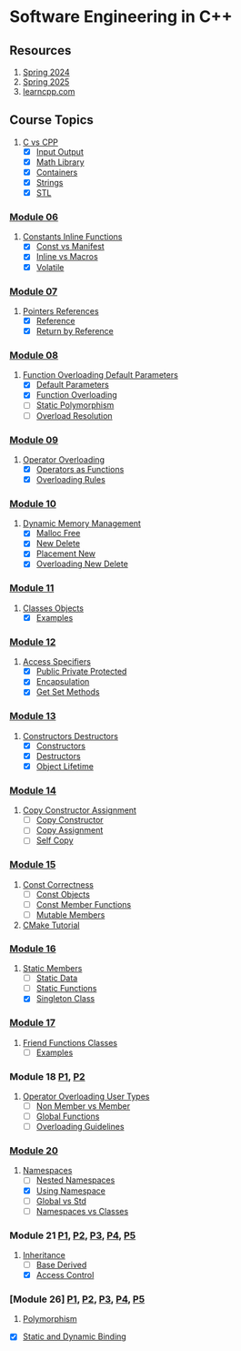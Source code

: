 # Software Engineering in C++

## Resources

1. [Spring 2024](https://cse.iitkgp.ac.in/~sourangshu/coursefiles/cs20202_2024s.html)
1. [Spring 2025](https://jibesh.com/teaching_se_2025.html)
1. [learncpp.com](https://www.learncpp.com/)
    
## Course Topics

1.  [C vs CPP](./01_C_vs_CPP)
 	- [x] [Input Output](./01_C_vs_CPP/01_Input_Output)
 	- [x] [Math Library](./01_C_vs_CPP/02_Math_Library)
 	- [x] [Containers](./01_C_vs_CPP/03_Containers)
 	- [x] [Strings](./01_C_vs_CPP/04_Strings)
 	- [x] [STL](./01_C_vs_CPP/05_STL)

### [Module 06](https://cse.iitkgp.ac.in/~sourangshu/coursefiles/se24s/W2-C1-reference-pointer.pdf)
1.  [Constants Inline Functions](./02_Constants_Inline_Functions)
 	- [x] [Const vs Manifest](./02_Constants_Inline_Functions/01_Const_vs_Manifest)
 	- [x] [Inline vs Macros](./02_Constants_Inline_Functions/02_Inline_vs_Macros)
 	- [x] [Volatile](./02_Constants_Inline_Functions/03_Volatile)

### [Module 07](https://cse.iitkgp.ac.in/~sourangshu/coursefiles/se24s/W2-C1-reference-pointer.pdf)
1.  [Pointers References](./03_Pointers_References)
 	- [x] [Reference](./03_Pointers_References/01_Reference)
 	- [x] [Return by Reference](./03_Pointers_References/02_Return_by_Reference)

### [Module 08](https://cse.iitkgp.ac.in/~sourangshu/coursefiles/se24s/W2-C2-default-function-overloading.pdf)
1.  [Function Overloading Default Parameters](./04_Function_Overloading_Default_Parameters)
 	- [x] [Default Parameters](./04_Function_Overloading_Default_Parameters/01_Default_Parameters)
 	- [x] [Function Overloading](./04_Function_Overloading_Default_Parameters/02_Function_Overloading)
 	- [ ] [Static Polymorphism](./04_Function_Overloading_Default_Parameters/03_Static_Polymorphism)
 	- [ ] [Overload Resolution](./04_Function_Overloading_Default_Parameters/04_Overload_Resolution)

### [Module 09](https://cse.iitkgp.ac.in/~sourangshu/coursefiles/se24s/W2-C3-operator-overloading.pdf)
1.  [Operator Overloading](./05_Operator_Overloading)
 	- [x] [Operators as Functions](./05_Operator_Overloading/01_Operators_as_Functions)
 	- [x] [Overloading Rules](./05_Operator_Overloading/02_Overloading_Rules)

### [Module 10](https://cse.iitkgp.ac.in/~sourangshu/coursefiles/se24s/W3-C1-dynamic-memory.pdf) 
1.  [Dynamic Memory Management](./06_Dynamic_Memory_Management)
 	- [x] [Malloc Free](./06_Dynamic_Memory_Management/01_Malloc_Free)
 	- [x] [New Delete](./06_Dynamic_Memory_Management/02_New_Delete)
 	- [x] [Placement New](./06_Dynamic_Memory_Management/03_Placement_New)
 	- [x] [Overloading New Delete](./06_Dynamic_Memory_Management/04_Overloading_New_Delete)

### [Module 11](https://cse.iitkgp.ac.in/~sourangshu/coursefiles/se24s/W3-C2-classes-objects.pdf) 
1.  [Classes Objects](./07_Classes_Objects)
 	- [x] [Examples](./07_Classes_Objects/01_Examples)

### [Module 12](https://cse.iitkgp.ac.in/~sourangshu/coursefiles/se24s/W3-C3-access-specifiers.pdf)
1. [Access Specifiers](./08_Access_Specifiers)
 	- [x] [Public Private Protected](./08_Access_Specifiers/01_Public_Private_Protected)
 	- [x] [Encapsulation](./08_Access_Specifiers/02_Encapsulation)
 	- [x] [Get Set Methods](./08_Access_Specifiers/03_Get_Set_Methods)

### [Module 13](https://cse.iitkgp.ac.in/~sourangshu/coursefiles/se24s/W4-C1-constructor-destructor.pdf)
1.  [Constructors Destructors](./09_Constructors_Destructors)
 	- [x] [Constructors](./09_Constructors_Destructors/01_Constructors)
 	- [x] [Destructors](./09_Constructors_Destructors/02_Destructors)
 	- [x] [Object Lifetime](./09_Constructors_Destructors/03_Object_Lifetime)

### [Module 14](https://cse.iitkgp.ac.in/~sourangshu/coursefiles/se24s/W4-C2-copy-const-copy-assign.pdf)
1.  [Copy Constructor Assignment](./10_Copy_Constructor_Assignment)
 	- [ ] [Copy Constructor](./10_Copy_Constructor_Assignment/01_Copy_Constructor)
 	- [ ] [Copy Assignment](./10_Copy_Constructor_Assignment/02_Copy_Assignment)
 	- [ ] [Self Copy](./10_Copy_Constructor_Assignment/03_Self_Copy)

### [Module 15](https://cse.iitkgp.ac.in/~sourangshu/coursefiles/se24s/W4-C3-constness.pdf)
1.  [Const Correctness](./11_Const_Correctness)
 	- [ ] [Const Objects](./11_Const_Correctness/01_Const_Objects)
 	- [ ] [Const Member Functions](./11_Const_Correctness/02_Const_Member_Functions)
 	- [ ] [Mutable Members](./11_Const_Correctness/03_Mutable_Members)
1.  [CMake Tutorial](./12_CMake_Tutorial)

### [Module 16](https://cse.iitkgp.ac.in/~sourangshu/coursefiles/se24s/W4-C3-constness.pdf)
1.  [Static Members](./13_Static_Members)
 	- [ ] [Static Data](./13_Static_Members/01_Static_Data)
 	- [ ] [Static Functions](./13_Static_Members/02_Static_Functions)
 	- [x] [Singleton Class](./13_Static_Members/03_Singleton_Class)

### [Module 17](https://cse.iitkgp.ac.in/~sourangshu/coursefiles/se24s/W5-C2-friend.pdf)
1.  [Friend Functions Classes](./14_Friend_Functions_Classes)
 	- [ ] [Examples](./14_Friend_Functions_Classes/01_Examples)

### Module 18 [P1](https://cse.iitkgp.ac.in/~sourangshu/coursefiles/se24s/W5-C3-operator-overloading-1.pdf), [P2](https://cse.iitkgp.ac.in/~sourangshu/coursefiles/se24s/W6-C1-operator-overloading-2.pdf)
1.  [Operator Overloading User Types](./15_Operator_Overloading_User_Types)
 	- [ ] [Non Member vs Member](./15_Operator_Overloading_User_Types/01_Non_Member_vs_Member)
 	- [ ] [Global Functions](./15_Operator_Overloading_User_Types/02_Global_Functions)
 	- [ ] [Overloading Guidelines](./15_Operator_Overloading_User_Types/03_Overloading_Guidelines)

### [Module 20](https://cse.iitkgp.ac.in/~sourangshu/coursefiles/se24s/W6-C2-Namespaces.pdf)
1.  [Namespaces](./16_Namespaces)
 	- [ ] [Nested Namespaces](./16_Namespaces/01_Nested_Namespaces)
 	- [x] [Using Namespace](./16_Namespaces/02_Using_Namespace)
 	- [ ] [Global vs Std](./16_Namespaces/03_Global_vs_Std)
 	- [ ] [Namespaces vs Classes](./16_Namespaces/04_Namespaces_vs_Classes)

### Module 21 [P1](https://cse.iitkgp.ac.in/~sourangshu/coursefiles/se24s/W6-C3-Inheritence-1.pdf), [P2](https://cse.iitkgp.ac.in/~sourangshu/coursefiles/se24s/W6-C4-Inheritence-2.pdf), [P3](https://cse.iitkgp.ac.in/~sourangshu/coursefiles/se24s/W6-C5-Inheritence-3.pdf), [P4](https://cse.iitkgp.ac.in/~sourangshu/coursefiles/se24s/W7-C1-example-phonehierarchy.pdf), [P5](https://cse.iitkgp.ac.in/~sourangshu/coursefiles/se24s/W7-C2-private-protected-inheritence.pdf)
1. [Inheritance](./17_Inheritance)
 	- [ ] [Base Derived](./17_Inheritance/01_Base_Derived)
 	- [x] [Access Control](./17_Inheritance/02_Access_Control)

### [Module 26] [P1](https://cse.iitkgp.ac.in/~sourangshu/coursefiles/se24s/W7-C3-polymorphism-1.pdf), [P2](https://cse.iitkgp.ac.in/~sourangshu/coursefiles/se24s/W7-C4-polymorphism-2.pdf), [P3](https://cse.iitkgp.ac.in/~sourangshu/coursefiles/se24s/W7-C5-polymorphism-3.pdf), [P4](https://cse.iitkgp.ac.in/~sourangshu/coursefiles/se24s/W7-C6-example-1.pdf), [P5](https://cse.iitkgp.ac.in/~sourangshu/coursefiles/se24s/W7-C7-example-2.pdf)
1. [Polymorphism](./18_Polymorphism/)
  - [x] [Static and Dynamic Binding](./18_Polymorphism/01_Static_and_Dynamic_Binding/)
